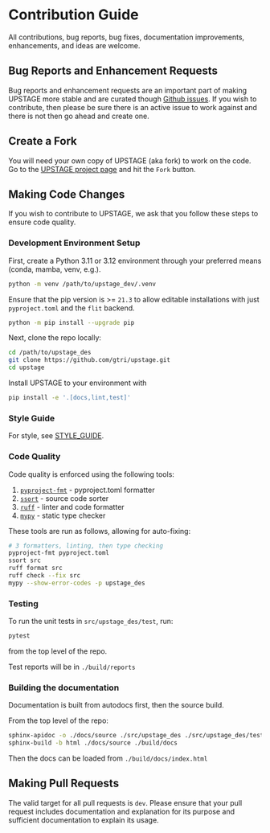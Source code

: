 # Contribution Guide

All contributions, bug reports, bug fixes, documentation improvements, enhancements, and ideas are welcome.

## Bug Reports and Enhancement Requests

Bug reports and enhancement requests are an important part of making UPSTAGE more stable and are curated though [Github issues](https://github.com/gtri/upstage/issues). If you wish to contribute, then please be sure there is an active issue to work against and there is not then go ahead and create one.

## Create a Fork

You will need your own copy of UPSTAGE (aka fork) to work on the code. Go to the [UPSTAGE project page](https://github.com/gtri/upstage) and hit the `Fork` button.

## Making Code Changes

If you wish to contribute to UPSTAGE, we ask that you follow these steps to ensure code quality.

### Development Environment Setup

First, create a Python 3.11 or 3.12 environment through your preferred means (conda, mamba, venv, e.g.).

```bash
python -m venv /path/to/upstage_dev/.venv
```

Ensure that the pip version is >= `21.3` to allow editable installations with just `pyproject.toml`
and the `flit` backend.

```bash
python -m pip install --upgrade pip
```

Next, clone the repo locally:

```bash
cd /path/to/upstage_des
git clone https://github.com/gtri/upstage.git
cd upstage
```

Install UPSTAGE to your environment with

```bash
pip install -e '.[docs,lint,test]'
```

### Style Guide

For style, see [STYLE_GUIDE](STYLE_GUIDE.md).

### Code Quality

Code quality is enforced using the following tools:

1. [`pyproject-fmt`](https://pyproject-fmt.readthedocs.io/en/latest/) - pyproject.toml formatter
2. [`ssort`](https://pyproject-fmt.readthedocs.io/en/latest/) - source code sorter
3. [`ruff`](https://docs.astral.sh/ruff/) - linter and code formatter
4. [`mypy`](https://mypy-lang.org/) - static type checker

These tools are run as follows, allowing for auto-fixing:

```bash
# 3 formatters, linting, then type checking
pyproject-fmt pyproject.toml
ssort src
ruff format src
ruff check --fix src
mypy --show-error-codes -p upstage_des
```

### Testing

To run the unit tests in `src/upstage_des/test`, run:

```bash
pytest
```

from the top level of the repo.

Test reports will be in `./build/reports`

### Building the documentation

Documentation is built from autodocs first, then the source build.

From the top level of the repo:

```bash
sphinx-apidoc -o ./docs/source ./src/upstage_des ./src/upstage_des/test
sphinx-build -b html ./docs/source ./build/docs
```

Then the docs can be loaded from `./build/docs/index.html`

## Making Pull Requests

The valid target for all pull requests is `dev`. Please ensure that your pull request includes
documentation and explanation for its purpose and sufficient documentation to explain its usage.
